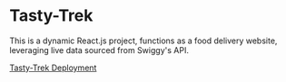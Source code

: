 # Tasty-Trek
This is a dynamic React.js project, functions as a food delivery website, leveraging live data sourced from Swiggy's API.

[Tasty-Trek Deployment](https://tasty-trek-two.vercel.app/)
